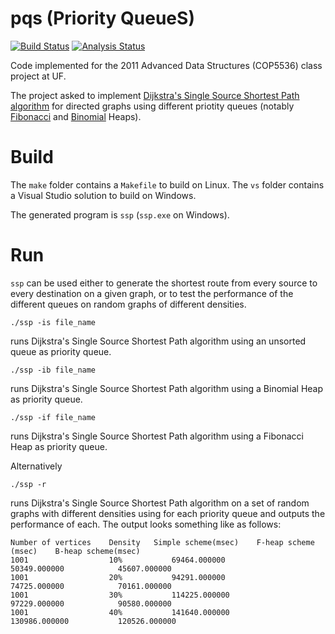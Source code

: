 pqs (Priority QueueS)
=====================
[![Build Status](https://travis-ci.org/giacobenin/pqs.svg?branch=master)](https://travis-ci.org/giacobenin/pqs) [![Analysis Status](https://scan.coverity.com/projects/6719/badge.svg)](https://scan.coverity.com/projects/giacobenin-pqs)

Code implemented for the 2011 Advanced Data Structures (COP5536) class project at UF.

The project asked to implement [Dijkstra's Single Source Shortest Path algorithm](https://en.wikipedia.org/wiki/Dijkstra%27s_algorithm) for directed graphs using different priotity queues (notably [Fibonacci](https://en.wikipedia.org/wiki/Fibonacci_heap) and [Binomial](https://en.wikipedia.org/wiki/Binomial_heap) Heaps).

# Build

The `make` folder contains a `Makefile` to build on Linux.
The `vs` folder contains a Visual Studio solution to build on Windows.

The generated program is `ssp` (`ssp.exe` on Windows).

# Run

`ssp` can be used either to generate the shortest route from every source to every destination on a given graph, or to test the performance of the different queues on random graphs of different densities.

    ./ssp -is file_name

runs Dijkstra's Single Source Shortest Path algorithm using an unsorted queue as priority queue.

    ./ssp -ib file_name

runs Dijkstra's Single Source Shortest Path algorithm using a Binomial Heap as priority queue.

    ./ssp -if file_name

runs Dijkstra's Single Source Shortest Path algorithm using a Fibonacci Heap as priority queue.

Alternatively

    ./ssp -r

runs Dijkstra's Single Source Shortest Path algorithm on a set of random graphs with different densities using for each priority queue and outputs the performance of each.
The output looks something like as follows:

    Number of vertices    Density	Simple scheme(msec)    F-heap scheme (msec)    B-heap scheme(msec)
    1001                  10%       	69464.000000           50349.000000            45607.000000
    1001                  20%       	94291.000000           74725.000000            70161.000000
    1001                  30%       	114225.000000          97229.000000            90580.000000
    1001                  40%       	141640.000000          130986.000000           120526.000000